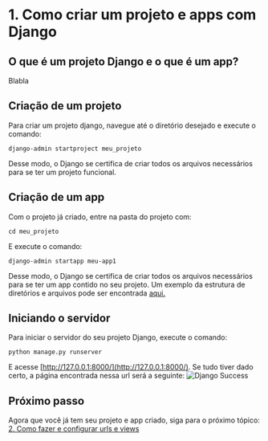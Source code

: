 # 1. Como criar um projeto e apps com Django

## O que é um projeto Django e o que é um app?

Blabla

## Criação de um projeto

Para criar um projeto django, navegue até o diretório desejado e execute o comando:

```django-admin startproject meu_projeto```

Desse modo, o Django se certifica de criar todos os arquivos necessários para se ter um projeto funcional.

## Criação de um app

Com o projeto já criado, entre na pasta do projeto com:

```cd meu_projeto```

E execute o comando:

```django-admin startapp meu-app1```

Desse modo, o Django se certifica de criar todos os arquivos necessários para se ter um app contido no seu projeto. Um exemplo da estrutura de diretórios e arquivos pode ser encontrada [aqui.](./meu_projeto)

## Iniciando o servidor

Para iniciar o servidor do seu projeto Django, execute o comando:

```python manage.py runserver```

E acesse [http://127.0.0.1:8000/](http://127.0.0.1:8000/). Se tudo tiver dado certo, a página encontrada nessa url será a seguinte: 
![Django Success](https://github.com/nunescarol/es3/blob/main/imagens/django-success.png?raw=true)

## Próximo passo

Agora que você já tem seu projeto e app criado, siga para o próximo tópico: [2. Como fazer e configurar urls e views](https://github.com/nunescarol/es3/tree/main/2.%20django/2.%20Como%20fazer%20e%20configurar%20urls%20e%20views)
